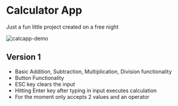 # Calculator App
Just a fun little project created on a free night

![calcapp-demo](https://github.com/user-attachments/assets/fa4c2c90-8387-4c9b-8ccb-2f70bb68d7c6)

## Version 1
- Basic Addition, Subtraction, Multiplication, Division functionality
- Button Functionality
- ESC key clears the input
- Hitting Enter key after typing in input executes calculation
- For the moment only accepts 2 values and an operator

